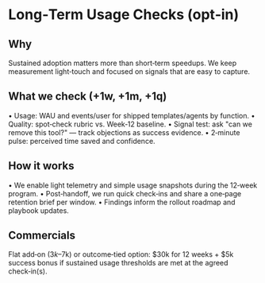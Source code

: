 # Long‑Term Usage Checks (opt‑in)

## Why

Sustained adoption matters more than short‑term speedups. We keep measurement light‑touch and focused on signals that are easy to capture.

## What we check (+1w, +1m, +1q)

• Usage: WAU and events/user for shipped templates/agents by function.
• Quality: spot‑check rubric vs. Week‑12 baseline.
• Signal test: ask "can we remove this tool?" — track objections as success evidence.
• 2‑minute pulse: perceived time saved and confidence.

## How it works

• We enable light telemetry and simple usage snapshots during the 12‑week program.
• Post‑handoff, we run quick check‑ins and share a one‑page retention brief per window.
• Findings inform the rollout roadmap and playbook updates.

## Commercials

Flat add‑on ($3k–$7k) or outcome‑tied option: $30k for 12 weeks + $5k success bonus if sustained usage thresholds are met at the agreed check‑in(s).


